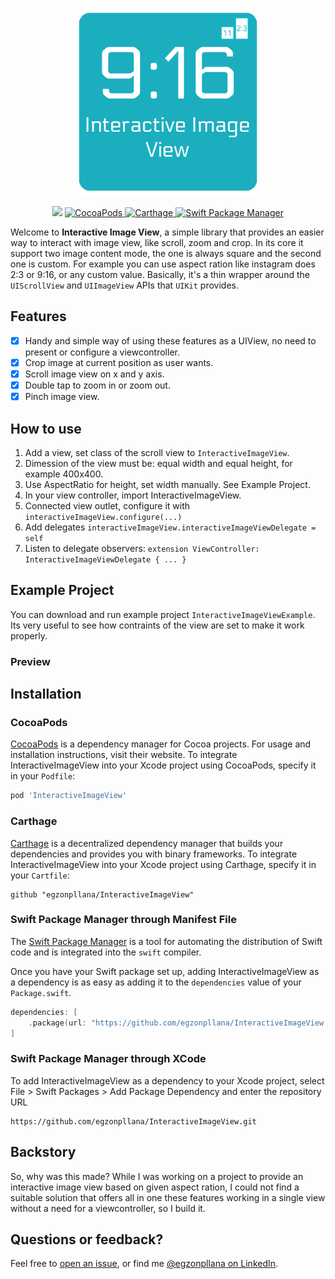 <p align="center">
    <img src="logo.png" width="300" max-width="50%" alt=“InteractiveImageView” />
</p>

<p align="center">
    <img src="https://img.shields.io/badge/Swift-5.0-orange.svg" />
    <a href="https://cocoapods.org/pods/InteractiveImageView">
        <img src="https://img.shields.io/cocoapods/v/InteractiveImageView.svg" alt="CocoaPods" />
    </a>
    <a href="https://github.com/Carthage/Carthage">
        <img src="https://img.shields.io/badge/carthage-compatible-4BC51D.svg?style=flat" alt="Carthage" />
    </a>
    <a href="https://swift.org/package-manager">
        <img src="https://img.shields.io/badge/spm-compatible-brightgreen.svg?style=flat" alt="Swift Package Manager" />
    </a>
</p>

Welcome to **Interactive Image View**, a simple library that provides an easier way to interact with image view, like scroll, zoom and crop. In its core it support two image content mode, the one is always square and the second one is custom. For example you can use aspect ration like instagram does 2:3 or 9:16, or any custom value. Basically, it's a thin wrapper around the `UIScrollView` and `UIImageView` APIs that `UIKit` provides.

## Features

- [X] Handy and simple way of using these features as a UIView, no need to present or configure a viewcontroller.
- [X] Crop image at current position as user wants.
- [X] Scroll image view on x and y axis.
- [X] Double tap to zoom in or zoom out.
- [X] Pinch image view.

## How to use

1. Add a view, set class of the scroll view to `InteractiveImageView`.
2. Dimession of the view must be: equal width and equal height, for example 400x400.
2. Use AspectRatio for height, set width manually. See Example Project.
3. In your view controller, import InteractiveImageView.
4. Connected view outlet, configure it with `interactiveImageView.configure(...)`
5. Add delegates `interactiveImageView.interactiveImageViewDelegate = self`
6. Listen to delegate observers: `extension ViewController: InteractiveImageViewDelegate { ... }`

## Example Project
You can download and run example project `InteractiveImageViewExample`. Its very useful to see how contraints of the view are set to make it work properly.

### Preview

## Installation

### CocoaPods

[CocoaPods](https://cocoapods.org) is a dependency manager for Cocoa projects. For usage and installation instructions, visit their website. To integrate InteractiveImageView into your Xcode project using CocoaPods, specify it in your `Podfile`:

```ruby
pod 'InteractiveImageView'
```

### Carthage

[Carthage](https://github.com/Carthage/Carthage) is a decentralized dependency manager that builds your dependencies and provides you with binary frameworks. To integrate InteractiveImageView into your Xcode project using Carthage, specify it in your `Cartfile`:

```ogdl
github "egzonpllana/InteractiveImageView"
```

### Swift Package Manager through Manifest File

The [Swift Package Manager](https://swift.org/package-manager/) is a tool for automating the distribution of Swift code and is integrated into the `swift` compiler.

Once you have your Swift package set up, adding InteractiveImageView as a dependency is as easy as adding it to the `dependencies` value of your `Package.swift`.

```swift
dependencies: [
    .package(url: "https://github.com/egzonpllana/InteractiveImageView.git", .upToNextMajor(from: "1.0.0"))
]
```

### Swift Package Manager through XCode
To add InteractiveImageView as a dependency to your Xcode project, select File > Swift Packages > Add Package Dependency and enter the repository URL
```ogdl
https://github.com/egzonpllana/InteractiveImageView.git
```

## Backstory

So, why was this made? While I was working on a project to provide an interactive image view based on given aspect ration, I could not find a suitable solution that offers all in one these features working in a single view without a need for a viewcontroller, so I build it.

## Questions or feedback?

Feel free to [open an issue](https://github.com/egzonpllana/InteractiveImageView/issues/new), or find me [@egzonpllana on LinkedIn](https://www.linkedin.com/in/egzon-pllana/).

